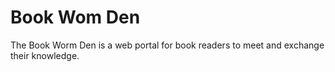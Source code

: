 # Book Wom Den

The Book Worm Den is a web portal for book readers to meet and exchange their knowledge.
